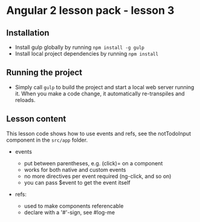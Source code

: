 Angular 2 lesson pack - lesson 3
==============================================

## Installation

* Install gulp globally by running `npm install -g gulp`
* Install local project dependencies by running `npm install`

## Running the project

* Simply call `gulp` to build the project and start a local web server running it. When you make a code change, it automatically re-transpiles and reloads.

## Lesson content

This lesson code shows how to use events and refs, see the notTodoInput component in the `src/app` folder.

 - events
    - put between parentheses, e.g. (click)= on a component
 	- works for both native and custom events
	- no more directives per event required (ng-click, and so on)
	- you can pass $event to get the event itself 
 
 - refs:
    - used to make components referencable
    - declare with a '#'-sign, see #log-me